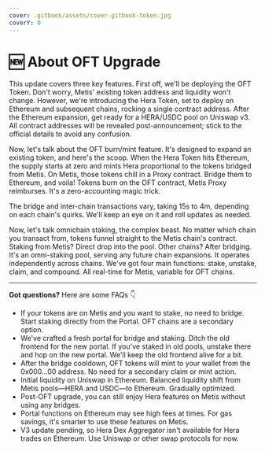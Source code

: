 ```yaml
---
cover: .gitbook/assets/cover-gitbook-token.jpg
coverY: 0
---
```


# 🆕 About OFT Upgrade

This update covers three key features. First off, we'll be deploying the OFT Token. Don't worry, Metis' existing token address and liquidity won't change. However, we're introducing the Hera Token, set to deploy on Ethereum and subsequent chains, rocking a single contract address. After the Ethereum expansion, get ready for a HERA/USDC pool on Uniswap v3. All contract addresses will be revealed post-announcement; stick to the official details to avoid any confusion.

Now, let's talk about the OFT burn/mint feature. It's designed to expand an existing token, and here's the scoop. When the Hera Token hits Ethereum, the supply starts at zero and mints Hera proportional to the tokens bridged from Metis. On Metis, those tokens chill in a Proxy contract. Bridge them to Ethereum, and voila! Tokens burn on the OFT contract, Metis Proxy reimburses. It's a zero-accounting magic trick.

The bridge and inter-chain transactions vary, taking 15s to 4m, depending on each chain's quirks. We'll keep an eye on it and roll updates as needed.

Now, let's talk omnichain staking, the complex beast. No matter which chain you transact from, tokens funnel straight to the Metis chain's contract. Staking from Metis? Direct drop into the pool. Other chains? After bridging. It's an omni-staking pool, serving any future chain expansions. It operates independently across chains. We've got four main functions: stake, unstake, claim, and compound. All real-time for Metis, variable for OFT chains.

***

**Got questions?** Here are some FAQs 👇

* If your tokens are on Metis and you want to stake, no need to bridge. Start staking directly from the Portal. OFT chains are a secondary option.
* We've crafted a fresh portal for bridge and staking. Ditch the old frontend for the new portal. If you've staked in old pools, unstake there and hop on the new portal. We'll keep the old frontend alive for a bit.
* After the bridge cooldown, OFT tokens will mint to your wallet from the 0x000...00 address. No need for a secondary claim or mint action.
* Initial liquidity on Uniswap in Ethereum. Balanced liquidity shift from Metis pools—HERA and USDC—to Ethereum. Gradually optimized.
* Post-OFT upgrade, you can still enjoy Hera features on Metis without using any bridges.
* Portal functions on Ethereum may see high fees at times. For gas savings, it's smarter to use these features on Metis.
* V3 update pending, so Hera Dex Aggregator isn't available for Hera trades on Ethereum. Use Uniswap or other swap protocols for now.
